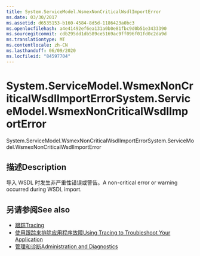 ```yaml
---
title: System.ServiceModel.WsmexNonCriticalWsdlImportError
ms.date: 03/30/2017
ms.assetid: d6535153-b160-4584-8d5d-1186423a0bc3
ms.openlocfilehash: a4e41492ef6ea131a0b0e81fbc9d0b51e3433390
ms.sourcegitcommit: cdb295dd1db589ce5169ac9ff096f01fd0c2da9d
ms.translationtype: MT
ms.contentlocale: zh-CN
ms.lasthandoff: 06/09/2020
ms.locfileid: "84597704"
---
```

# <a name="systemservicemodelwsmexnoncriticalwsdlimporterror"></a><span data-ttu-id="8a6b0-102">System.ServiceModel.WsmexNonCriticalWsdlImportError</span><span class="sxs-lookup"><span data-stu-id="8a6b0-102">System.ServiceModel.WsmexNonCriticalWsdlImportError</span></span>
<span data-ttu-id="8a6b0-103">System.ServiceModel.WsmexNonCriticalWsdlImportError</span><span class="sxs-lookup"><span data-stu-id="8a6b0-103">System.ServiceModel.WsmexNonCriticalWsdlImportError</span></span>  
  
## <a name="description"></a><span data-ttu-id="8a6b0-104">描述</span><span class="sxs-lookup"><span data-stu-id="8a6b0-104">Description</span></span>  
 <span data-ttu-id="8a6b0-105">导入 WSDL 时发生非严重性错误或警告。</span><span class="sxs-lookup"><span data-stu-id="8a6b0-105">A non-critical error or warning occurred during WSDL import.</span></span>  
  
## <a name="see-also"></a><span data-ttu-id="8a6b0-106">另请参阅</span><span class="sxs-lookup"><span data-stu-id="8a6b0-106">See also</span></span>

- [<span data-ttu-id="8a6b0-107">跟踪</span><span class="sxs-lookup"><span data-stu-id="8a6b0-107">Tracing</span></span>](index.md)
- [<span data-ttu-id="8a6b0-108">使用跟踪来排除应用程序故障</span><span class="sxs-lookup"><span data-stu-id="8a6b0-108">Using Tracing to Troubleshoot Your Application</span></span>](using-tracing-to-troubleshoot-your-application.md)
- [<span data-ttu-id="8a6b0-109">管理和诊断</span><span class="sxs-lookup"><span data-stu-id="8a6b0-109">Administration and Diagnostics</span></span>](../index.md)
